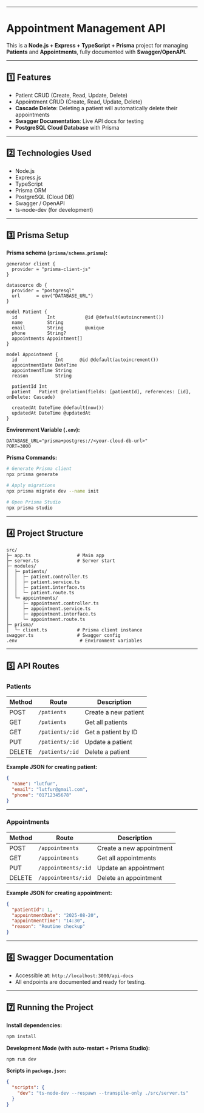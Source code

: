 
---

# **Appointment Management API**

This is a **Node.js + Express + TypeScript + Prisma** project for managing **Patients** and **Appointments**, fully documented with **Swagger/OpenAPI**.

---

## **1️⃣ Features**

* Patient CRUD (Create, Read, Update, Delete)
* Appointment CRUD (Create, Read, Update, Delete)
* **Cascade Delete**: Deleting a patient will automatically delete their appointments
* **Swagger Documentation**: Live API docs for testing
* **PostgreSQL Cloud Database** with Prisma

---

## **2️⃣ Technologies Used**

* Node.js
* Express.js
* TypeScript
* Prisma ORM
* PostgreSQL (Cloud DB)
* Swagger / OpenAPI
* ts-node-dev (for development)

---

## **3️⃣ Prisma Setup**

**Prisma schema (`prisma/schema.prisma`):**

```prisma
generator client {
  provider = "prisma-client-js"
}

datasource db {
  provider = "postgresql"
  url      = env("DATABASE_URL")
}

model Patient {
  id           Int           @id @default(autoincrement())
  name         String
  email        String        @unique
  phone        String?
  appointments Appointment[]
}

model Appointment {
  id              Int      @id @default(autoincrement()) 
  appointmentDate DateTime
  appointmentTime String
  reason          String

  patientId Int
  patient   Patient @relation(fields: [patientId], references: [id], onDelete: Cascade)

  createdAt DateTime @default(now())
  updatedAt DateTime @updatedAt
}
```

**Environment Variable (`.env`):**

```env
DATABASE_URL="prisma+postgres://<your-cloud-db-url>"
PORT=3000
```

**Prisma Commands:**

```bash
# Generate Prisma client
npx prisma generate

# Apply migrations
npx prisma migrate dev --name init

# Open Prisma Studio
npx prisma studio
```

---

## **4️⃣ Project Structure**

```
src/
├─ app.ts                 # Main app
├─ server.ts              # Server start
├─ modules/
│  ├─ patients/
│  │  ├─ patient.controller.ts
│  │  ├─ patient.service.ts
│  │  ├─ patient.interface.ts
│  │  └─ patient.route.ts
│  └─ appointments/
│     ├─ appointment.controller.ts
│     ├─ appointment.service.ts
│     ├─ appointment.interface.ts
│     └─ appointment.route.ts
├─ prisma/
│  └─ client.ts           # Prisma client instance
swagger.ts                # Swagger config
.env                       # Environment variables
```

---

## **5️⃣ API Routes**

### **Patients**

| Method | Route           | Description          |
| ------ | --------------- | -------------------- |
| POST   | `/patients`     | Create a new patient |
| GET    | `/patients`     | Get all patients     |
| GET    | `/patients/:id` | Get a patient by ID  |
| PUT    | `/patients/:id` | Update a patient     |
| DELETE | `/patients/:id` | Delete a patient     |

**Example JSON for creating patient:**

```json
{
  "name": "lutfur",
  "email": "lutfur@gmail.com",
  "phone": "01712345678"
}
```

---

### **Appointments**

| Method | Route               | Description              |
| ------ | ------------------- | ------------------------ |
| POST   | `/appointments`     | Create a new appointment |
| GET    | `/appointments`     | Get all appointments     |
| PUT    | `/appointments/:id` | Update an appointment    |
| DELETE | `/appointments/:id` | Delete an appointment    |

**Example JSON for creating appointment:**

```json
{
  "patientId": 1,
  "appointmentDate": "2025-08-20",
  "appointmentTime": "14:30",
  "reason": "Routine checkup"
}
```

---

## **6️⃣ Swagger Documentation**

* Accessible at: `http://localhost:3000/api-docs`
* All endpoints are documented and ready for testing.

---

## **7️⃣ Running the Project**

**Install dependencies:**

```bash
npm install
```

**Development Mode (with auto-restart + Prisma Studio):**

```bash
npm run dev
```

**Scripts in `package.json`:**

```json
{
  "scripts": {
    "dev": "ts-node-dev --respawn --transpile-only ./src/server.ts"
  }
}
```



